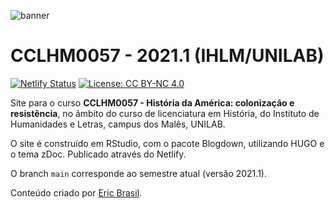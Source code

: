 ![banner](static/images/header/banner1.png)

# CCLHM0057 - 2021.1 (IHLM/UNILAB)

[![Netlify Status](https://api.netlify.com/api/v1/badges/3b0d8b0f-b72d-42c9-bed1-70ea63e8b2ac/deploy-status)](https://app.netlify.com/sites/cclhm0057/deploys) [![License: CC BY-NC 4.0](https://img.shields.io/badge/License-CC%20BY--NC%204.0-lightgrey.svg)](https://creativecommons.org/licenses/by-nc/4.0/)

Site para o curso **CCLHM0057 - História da América: colonização e resistência**, no âmbito do curso de licenciatura em História, do Instituto de Humanidades e Letras, campus dos Malês, UNILAB.

O site é construído em RStudio, com o pacote Blogdown, utilizando HUGO e o tema zDoc. Publicado através do Netlify.

O branch `main` corresponde ao semestre atual (versão 2021.1).

Conteúdo criado por [Eric Brasil](https://ericbrasiln.github.io).
